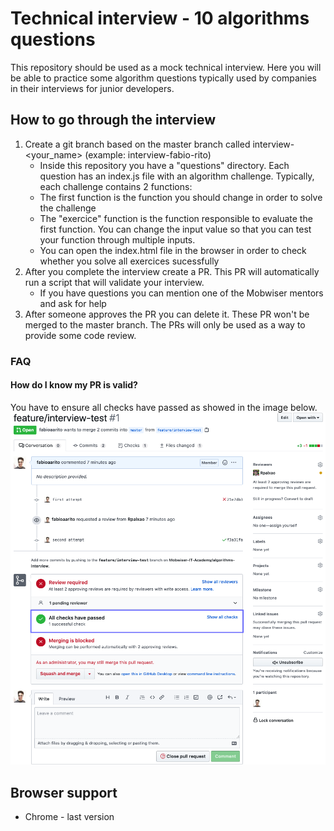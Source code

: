 # Technical interview - 10 algorithms questions

This repository should be used as a mock technical interview. Here you will be able to practice some
algorithm questions typically used by companies in their interviews for junior developers.


## How to go through the interview
1. Create a git branch based on the master branch called interview-<your_name> (example: interview-fabio-rito)
    * Inside this repository you have a "questions" directory. Each question has an index.js file with an
algorithm challenge. Typically, each challenge contains 2 functions:
    * The first function is the function you should change in order to solve the challenge
    * The "exercice" function is the function responsible to evaluate the first function. You can change the input
value so that you can test your function through multiple inputs.
    * You can open the index.html file in the browser in order to check whether you solve all exercices sucessfully
1. After you complete the interview create a PR. This PR will automatically run a script that will validate your interview. 
    * If you have questions you can mention one of the Mobwiser mentors and ask for help
1. After someone approves the PR you can delete it. These PR won't be merged to the master branch. The PRs will only be used
as a way to provide some code review.

### FAQ

#### How do I know my PR is valid?

You have to ensure all checks have passed as showed in the image below.
![Checks passed](./imgs/checks-passed.png)

## Browser support
* Chrome - last version
